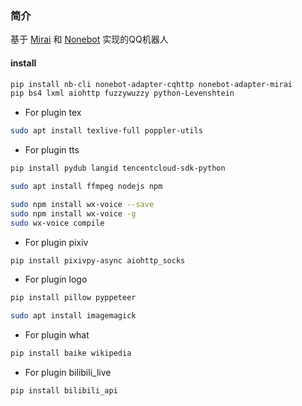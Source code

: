 ### 简介

基于 [Mirai](https://github.com/mamoe/mirai) 和 [Nonebot](https://github.com/nonebot/nonebot2) 实现的QQ机器人

#### install

```bash
pip install nb-cli nonebot-adapter-cqhttp nonebot-adapter-mirai
pip bs4 lxml aiohttp fuzzywuzzy python-Levenshtein
```

- For plugin tex

```bash
sudo apt install texlive-full poppler-utils
```

- For plugin tts

```bash
pip install pydub langid tencentcloud-sdk-python

sudo apt install ffmpeg nodejs npm

sudo npm install wx-voice --save
sudo npm install wx-voice -g
sudo wx-voice compile
```

- For plugin pixiv

```bash
pip install pixivpy-async aiohttp_socks
```

- For plugin logo

```bash
pip install pillow pyppeteer

sudo apt install imagemagick
```

- For plugin what

```bash
pip install baike wikipedia
```

- For plugin bilibili_live

```bash
pip install bilibili_api
```

